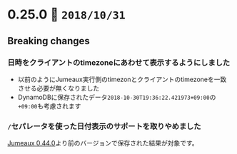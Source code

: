 0.25.0   :calendar: `2018/10/31` 
===============================

## Breaking changes

### 日時をクライアントのtimezoneにあわせて表示するようにしました

* 以前のようにJumeaux実行側のtimezonとクライアントのtimezoneを一致させる必要が無くなりました
* DynamoDBに保存されたデータ`2018-10-30T19:36:22.421973+09:00`の`+09:00`も考慮されます

### `/`セパレータを使った日付表示のサポートを取りやめました

[Jumeaux 0.44.0]より前のバージョンで保存された結果が対象です。

[Jumeaux 0.44.0]: https://tadashi-aikawa.github.io/jumeaux/ja/releases/#0440

